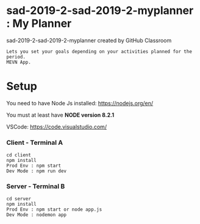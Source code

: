 # sad-2019-2-sad-2019-2-myplanner : My Planner
sad-2019-2-sad-2019-2-myplanner created by GitHub Classroom
```
Lets you set your goals depending on your activities planned for the period.
MEVN App.
```
# Setup

You need to have Node Js installed: https://nodejs.org/en/

You must at least have **NODE version 8.2.1**

VSCode: https://code.visualstudio.com/

### Client - Terminal A
```
cd client
npm install
Prod Env : npm start
Dev Mode : npm run dev
```

### Server - Terminal B
```
cd server
npm install
Prod Env : npm start or node app.js
Dev Mode : nodemon app
```
